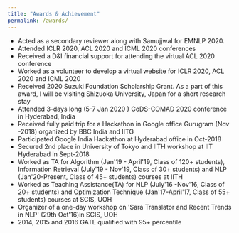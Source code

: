 ```yaml
---
title: "Awards & Achievement"
permalink: /awards/
---
```

* Acted as a secondary reviewer along with Samujjwal for EMNLP 2020.
* Attended ICLR 2020, ACL 2020 and ICML 2020 conferences
* Received a D&I financial support for attending the virtual ACL 2020 conference 
* Worked as a volunteer to develop a virtual website for ICLR 2020, ACL 2020 and ICML 2020
* Received 2020 Suzuki Foundation Scholarship Grant. As a part of this award, I will be visiting Shizuoka University, Japan for a short research stay
* Attended 3-days long (5-7 Jan 2020 ) CoDS-COMAD 2020 conference in Hyderabad, India
* Received fully paid trip for a Hackathon in Google office Gurugram (Nov -2018) organized by BBC India and IITG
* Participated Google India Hackathon at Hyderabad office in Oct-2018
* Secured 2nd place in University of Tokyo and IITH workshop at IIT Hyderabad in Sept-2018
* Worked as TA for Algorithm (Jan'19 - April'19, Class of 120+ students), Information Retrieval (July'19 - Nov'19, Class of 30+ students) and NLP (Jan'20-Present, Class of 45+ students) courses at IITH
* Worked as Teaching Assistance(TA) for NLP (July'16 -Nov'16, Class of 20+ students) and Optimization Technique (Jan'17-April'17, Class of 55+ students) courses at SCIS, UOH
* Organizer of a one-day workshop on 'Sara Translator and Recent Trends in NLP' (29th Oct'16)in SCIS, UOH
* 2014, 2015 and 2016 GATE qualified with 95+ percentile

  
